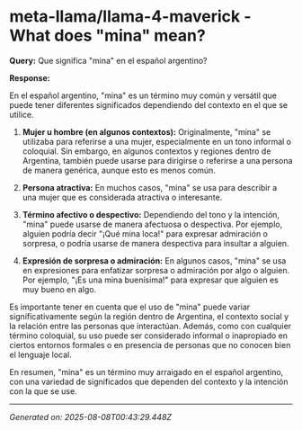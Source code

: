 # meta-llama/llama-4-maverick - What does "mina" mean?

**Query:** Que significa "mina" en el español argentino?



**Response:**

En el español argentino, "mina" es un término muy común y versátil que puede tener diferentes significados dependiendo del contexto en el que se utilice.

1. **Mujer u hombre (en algunos contextos):** Originalmente, "mina" se utilizaba para referirse a una mujer, especialmente en un tono informal o coloquial. Sin embargo, en algunos contextos y regiones dentro de Argentina, también puede usarse para dirigirse o referirse a una persona de manera genérica, aunque esto es menos común.

2. **Persona atractiva:** En muchos casos, "mina" se usa para describir a una mujer que es considerada atractiva o interesante.

3. **Término afectivo o despectivo:** Dependiendo del tono y la intención, "mina" puede usarse de manera afectuosa o despectiva. Por ejemplo, alguien podría decir "¡Qué mina loca!" para expresar admiración o sorpresa, o podría usarse de manera despectiva para insultar a alguien.

4. **Expresión de sorpresa o admiración:** En algunos casos, "mina" se usa en expresiones para enfatizar sorpresa o admiración por algo o alguien. Por ejemplo, "¡Es una mina buenísima!" para expresar que alguien es muy bueno en algo.

Es importante tener en cuenta que el uso de "mina" puede variar significativamente según la región dentro de Argentina, el contexto social y la relación entre las personas que interactúan. Además, como con cualquier término coloquial, su uso puede ser considerado informal o inapropiado en ciertos entornos formales o en presencia de personas que no conocen bien el lenguaje local.

En resumen, "mina" es un término muy arraigado en el español argentino, con una variedad de significados que dependen del contexto y la intención con la que se use.

---
*Generated on: 2025-08-08T00:43:29.448Z*
